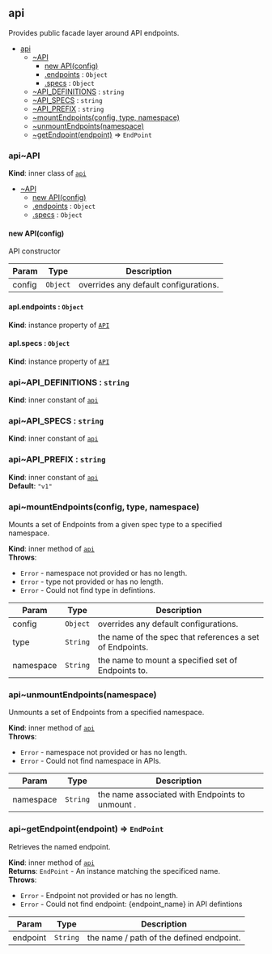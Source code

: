 <a name="module_api"></a>
## api
Provides public facade layer around API endpoints.


* [api](#module_api)
    * [~API](#module_api..API)
        * [new API(config)](#new_module_api..API_new)
        * [.endpoints](#module_api..API+endpoints) : <code>Object</code>
        * [.specs](#module_api..API+specs) : <code>Object</code>
    * [~API_DEFINITIONS](#module_api..API_DEFINITIONS) : <code>string</code>
    * [~API_SPECS](#module_api..API_SPECS) : <code>string</code>
    * [~API_PREFIX](#module_api..API_PREFIX) : <code>string</code>
    * [~mountEndpoints(config, type, namespace)](#module_api..mountEndpoints)
    * [~unmountEndpoints(namespace)](#module_api..unmountEndpoints)
    * [~getEndpoint(endpoint)](#module_api..getEndpoint) ⇒ <code>EndPoint</code>

<a name="module_api..API"></a>
### api~API
**Kind**: inner class of <code>[api](#module_api)</code>  

* [~API](#module_api..API)
    * [new API(config)](#new_module_api..API_new)
    * [.endpoints](#module_api..API+endpoints) : <code>Object</code>
    * [.specs](#module_api..API+specs) : <code>Object</code>

<a name="new_module_api..API_new"></a>
#### new API(config)
API constructor


| Param | Type | Description |
| --- | --- | --- |
| config | <code>Object</code> | overrides any default configurations. |

<a name="module_api..API+endpoints"></a>
#### apI.endpoints : <code>Object</code>
**Kind**: instance property of <code>[API](#module_api..API)</code>  
<a name="module_api..API+specs"></a>
#### apI.specs : <code>Object</code>
**Kind**: instance property of <code>[API](#module_api..API)</code>  
<a name="module_api..API_DEFINITIONS"></a>
### api~API_DEFINITIONS : <code>string</code>
**Kind**: inner constant of <code>[api](#module_api)</code>  
<a name="module_api..API_SPECS"></a>
### api~API_SPECS : <code>string</code>
**Kind**: inner constant of <code>[api](#module_api)</code>  
<a name="module_api..API_PREFIX"></a>
### api~API_PREFIX : <code>string</code>
**Kind**: inner constant of <code>[api](#module_api)</code>  
**Default**: <code>&quot;v1&quot;</code>  
<a name="module_api..mountEndpoints"></a>
### api~mountEndpoints(config, type, namespace)
Mounts a set of Endpoints from a given spec type to a specified namespace.

**Kind**: inner method of <code>[api](#module_api)</code>  
**Throws**:

- <code>Error</code> - namespace not provided or has no length.
- <code>Error</code> - type not provided or has no length.
- <code>Error</code> - Could not find type in defintions.


| Param | Type | Description |
| --- | --- | --- |
| config | <code>Object</code> | overrides any default configurations. |
| type | <code>String</code> | the name of the spec that references a set of Endpoints. |
| namespace | <code>String</code> | the name to mount a specified set of Endpoints to. |

<a name="module_api..unmountEndpoints"></a>
### api~unmountEndpoints(namespace)
Unmounts a set of Endpoints from a specified namespace.

**Kind**: inner method of <code>[api](#module_api)</code>  
**Throws**:

- <code>Error</code> - namespace not provided or has no length.
- <code>Error</code> - Could not find namespace in APIs.


| Param | Type | Description |
| --- | --- | --- |
| namespace | <code>String</code> | the name associated with Endpoints to unmount . |

<a name="module_api..getEndpoint"></a>
### api~getEndpoint(endpoint) ⇒ <code>EndPoint</code>
Retrieves the named endpoint.

**Kind**: inner method of <code>[api](#module_api)</code>  
**Returns**: <code>EndPoint</code> - An instance matching the specificed name.  
**Throws**:

- <code>Error</code> - Endpoint not provided or has no length.
- <code>Error</code> - Could not find endpoint: {endpoint_name} in API defintions


| Param | Type | Description |
| --- | --- | --- |
| endpoint | <code>String</code> | the name / path of the defined endpoint. |

